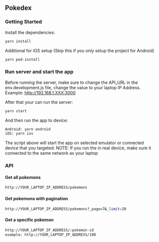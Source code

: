 ## Pokedex

### Getting Started

Install the dependencies:

```sh
yarn install
```

Additional for iOS setup (Skip this if you only setup the project for Android)

```sh
yarn pod-install
```

### Run server and start the app

Before running the server, make sure to change the API_URL in the env.development.js file,
change the value to your laptop IP Address. Example: http://192.168.1.XXX:3000

After that your can run the server:

```sh
yarn start
```

And then run the app to device:

```sh
Android: yarn android
iOS: yarn ios
```

The script above will start the app on selected emulator or connected device that you targeted.
NOTE: If you run the in real device, make sure it connected to the same network as your laptop

### API

#### Get all pokemons

```sh
http://YOUR_LAPTOP_IP_ADDRESS/pokemons
```

#### Get pokemons with pagination

```sh
http://YOUR_LAPTOP_IP_ADDRESS/pokemons?_page=7&_limit=20
```

#### Get a specific pokemon

```sh
http://YOUR_LAPTOP_IP_ADDRESS/:pokemon-id
example: http://YOUR_LAPTOP_IP_ADDRESS/100
```

